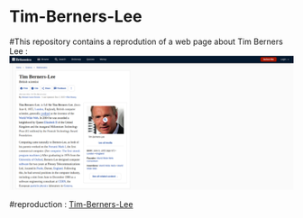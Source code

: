 # Tim-Berners-Lee
#This repository contains a reprodution of a web page about Tim Berners Lee :
![timBernersLeeMockupDesktop](images/timBernersLeeMockupDesktop.png)


#reproduction :
[Tim-Berners-Lee](https://anthosaxe.github.io/Tim-Berners-Lee/)
